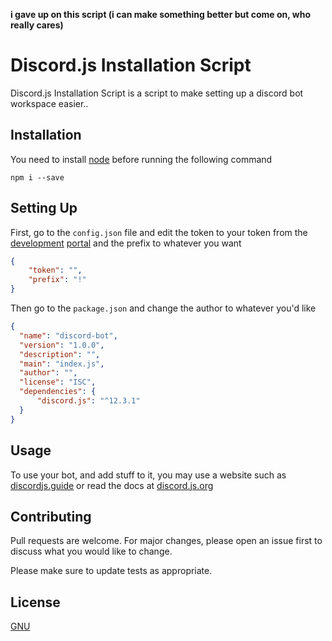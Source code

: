 **i gave up on this script (i can make something better but come on, who really cares)**

# Discord.js Installation Script

Discord.js Installation Script is a script to make setting up a discord bot workspace easier..

## Installation

You need to install [node](https://nodejs.org) before running the following command

```
npm i --save
```

## Setting Up

First, go to the `config.json` file and edit the token to your token from the [development](https://discord.com/developers/applications) [portal](https://discord.com/developers/applications) and the prefix to whatever you want

```json
{
    "token": "", 
    "prefix": "!"
}
```

Then go to the `package.json` and change the author to whatever you'd like

```json
{
  "name": "discord-bot",
  "version": "1.0.0",
  "description": "",
  "main": "index.js",
  "author": "",
  "license": "ISC",
  "dependencies": {
      "discord.js": "^12.3.1"
  }
}
```

## Usage

To use your bot, and add stuff to it, you may use a website such as [discordjs.guide](https://discordjs.guide) or read the docs at [discord.js.org](https://discord.js.org)

## Contributing
Pull requests are welcome. For major changes, please open an issue first to discuss what you would like to change.

Please make sure to update tests as appropriate.

## License
[GNU](https://choosealicense.com/licenses/agpl-3.0/)
